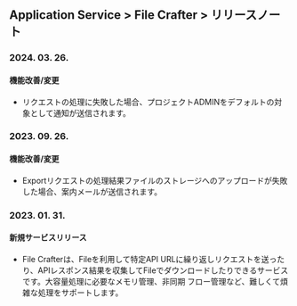 ## Application Service > File Crafter > リリースノート

### 2024. 03. 26.

#### 機能改善/変更

- リクエストの処理に失敗した場合、プロジェクトADMINをデフォルトの対象として通知が送信されます。

### 2023. 09. 26.

#### 機能改善/変更

- Exportリクエストの処理結果ファイルのストレージへのアップロードが失敗した場合、案内メールが送信されます。

### 2023. 01. 31.

#### 新規サービスリリース

- File Crafterは、Fileを利用して特定API URLに繰り返しリクエストを送ったり、APIレスポンス結果を収集してFileでダウンロードしたりできるサービスです。大容量処理に必要なメモリ管理、非同期
 フロー管理など、難しくて煩雑な処理をサポートします。
